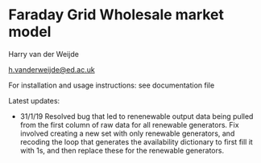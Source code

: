 # Faraday Grid Wholesale market model

Harry van der Weijde

h.vanderweijde@ed.ac.uk

For installation and usage instructions: see documentation file

Latest updates:
- 31/1/19 Resolved bug that led to renenewable output data being pulled from the first column of raw data for all renewable generators. Fix involved creating a new set with only renewable generators, and recoding the loop that generates the availability dictionary to first fill it with 1s, and then replace these for the renewable generators.


